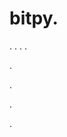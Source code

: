 # bitpy.
.
.
.
.












.






















































.
























.



























.



















































